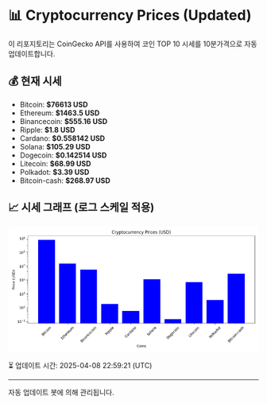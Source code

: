 
# 📊 Cryptocurrency Prices (Updated)

이 리포지토리는 CoinGecko API를 사용하여 코인 TOP 10 시세를 10분가격으로 자동 업데이트합니다.

## 💰 현재 시세
- Bitcoin: **$76613 USD**
- Ethereum: **$1463.5 USD**
- Binancecoin: **$555.16 USD**
- Ripple: **$1.8 USD**
- Cardano: **$0.558142 USD**
- Solana: **$105.29 USD**
- Dogecoin: **$0.142514 USD**
- Litecoin: **$68.99 USD**
- Polkadot: **$3.39 USD**
- Bitcoin-cash: **$268.97 USD**

## 📈 시세 그래프 (로그 스케일 적용)
![Crypto Prices](crypto_prices.png)

⏳ 업데이트 시간: 2025-04-08 22:59:21 (UTC)

---
자동 업데이트 봇에 의해 관리됩니다.
